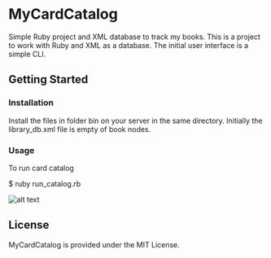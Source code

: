 # MyCardCatalog
Simple Ruby project and XML database to track my books.  This is a project to work with Ruby and XML as a database.  The initial user interface is a simple CLI. 

## Getting Started


### Installation
Install the files in folder bin on your server in the same directory.
Initially the library_db.xml file is empty of book nodes.


### Usage
To run card catalog

$ ruby run_catalog.rb

![alt text](../master/doc/images/menu.png?raw=true)


## License
MyCardCatalog is provided under the MIT License.
